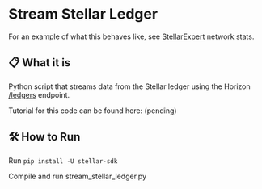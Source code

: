 # Stream Stellar Ledger

For an example of what this behaves like, see [StellarExpert](https://stellar.expert/explorer/public) network stats. 

## 📋 What it is 
Python script that streams data from the Stellar ledger using the Horizon [/ledgers](https://horizon.stellar.org/ledgers) endpoint. 

Tutorial for this code can be found here: (pending)

## 🛠 How to Run 
Run `pip install -U stellar-sdk` 

Compile and run stream_stellar_ledger.py


